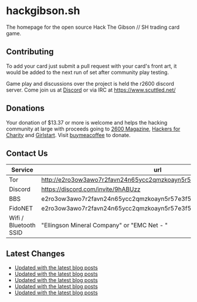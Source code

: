 # hackgibson.sh
The homepage for the open source Hack The Gibson // SH trading card game.


## Contributing

To add your card just submit a pull request with your card's front art, it would be added to the next run of set after community play testing.

Game play and discussions over the project is held the r2600 discord server. Come join us at [Discord](https://discord.com/invite/9hABUzz) or via IRC at https://www.scuttled.net/


## Donations

Your donation of $13.37 or more is welcome and helps the hacking community at large with proceeds going to [2600 Magazine](https://2600.com/), [Hackers for Charity](https://hackersforcharity.org) and [Girlstart](https://girlstart.org).  Visit [buymeacoffee](https://www.buymeacoffee.com/hackgibson.sh) to donate.


## Contact Us

Service | url
-|-
Tor | http://e2ro3ow3awo7r2favn24n65ycc2qmzkoayn5r57e3f56nvjwdcgg32ad.onion
Discord | https://discord.com/invite/9hABUzz
BBS | e2ro3ow3awo7r2favn24n65ycc2qmzkoayn5r57e3f56nvjwdcgg32ad.onion:23
FidoNET | e2ro3ow3awo7r2favn24n65ycc2qmzkoayn5r57e3f56nvjwdcgg32ad.onion:24554
Wifi / Bluetooth SSID | "Ellingson Mineral Company" or "EMC Net - <fidonet address>"

## Latest Changes
<!-- BLOG-POST-LIST:START -->
- [Updated with the latest blog posts](https://github.com/DFW2600/hackgibson.sh/commit/3bf94f133c0c4ba5384d8f00f06e96439859e9bf)
- [Updated with the latest blog posts](https://github.com/DFW2600/hackgibson.sh/commit/c887519a4662a25fb77e682135fc0d6425d7b689)
- [Updated with the latest blog posts](https://github.com/DFW2600/hackgibson.sh/commit/6b4a207cfbec06f0a6dd6454e841c0f5d0d94b2f)
- [Updated with the latest blog posts](https://github.com/DFW2600/hackgibson.sh/commit/a4506185e6664571582724661052a20c0553a04b)
- [Updated with the latest blog posts](https://github.com/DFW2600/hackgibson.sh/commit/d11b3cb8276fa0894cc017192608c425dd33c013)
<!-- BLOG-POST-LIST:END -->
